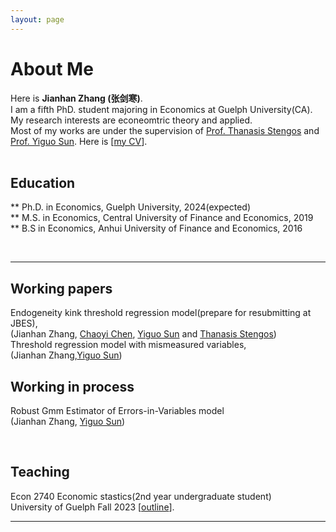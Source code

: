 ```yaml
---
layout: page
---
```


# About Me


Here is **Jianhan Zhang (张剑寒)**.      
I am a fifth PhD. student majoring in Economics at Guelph University(CA). My research interests are econeomtric theory and applied.   
Most of my works are under the supervision of [Prof. Thanasis Stengos](https://www.uoguelph.ca/lang/people/thanasis-stengos) and [Prof. Yiguo Sun](https://www.uoguelph.ca/lang/people/yiguo-sun). 
Here is [[my CV](https://jianhzhang.github.io/file/jianhan_zhang_cv_23_9_14.pdf)].  
<br>

## Education  
** Ph.D. in Economics, Guelph University, 2024(expected)  
** M.S. in Economics, Central University of Finance and Economics, 2019  
** B.S in Economics,  Anhui University of Finance and Economics, 2016  


<br>

---
## Working papers  
Endogeneity kink threshold regression model(prepare for resubmitting at JBES),  
(Jianhan Zhang, [Chaoyi Chen](https://www.chenchaoyi.com), [Yiguo Sun](https://www.uoguelph.ca/lang/people/yiguo-sun) and [Thanasis Stengos](https://www.uoguelph.ca/lang/people/thanasis-stengos))    
Threshold regression model with mismeasured variables,    
(Jianhan Zhang,[Yiguo Sun](https://www.uoguelph.ca/lang/people/yiguo-sun))  

## Working in process 
Robust Gmm Estimator of Errors-in-Variables model    
(Jianhan Zhang, [Yiguo Sun](https://www.uoguelph.ca/lang/people/yiguo-sun))  

<br>

## Teaching  
Econ 2740 Economic stastics(2nd year undergraduate student)  
University of Guelph  Fall 2023  [[outline](https://jianhzhang.github.io/file/ECON_2740_03_F23.pdf)].


---

